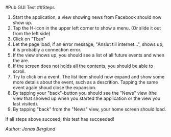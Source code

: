 #Pub GUI Test
##Steps
1. Start the application, a view showing news from Facebook should now show up.
2. Tap the H-icon in the upper left corner to show a menu. (Or slide it out from the left side)
3. Click on "11:an"
4. Let the page load, if an error message, "Anslut till internet...", shows up, it is probably a connection error.
5. If the view shows up, you should see a list of all future events and when the are. 
6. If the screen does not holds all the contents, you should be able to scroll.
7. Try to click on a event. The list item should now expand and show some more details about the event, such as a descrition. Tapping the same event again shoud close the expansion.
8. By tapping your "back"-button you should see the "News" view (the view that showed up when you started the application or the view you last visited).
9. By tapping "back" from the "News" view, your home screen should load.

If all steps above succeed, this test has succeeded!

*Author: Jonas Berglund*
